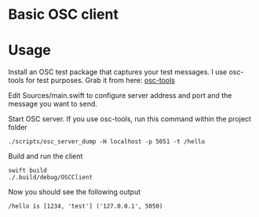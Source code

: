 Basic OSC client
================

# Usage

Install an OSC test package that captures your test messages. I use osc-tools for test purposes. Grab it from here: [osc-tools](https://github.com/bearstech/osc-tools)

Edit Sources/main.swift to configure server address and port and the message you want to send.

Start OSC server. If you use osc-tools, run this command within the project folder

    ./scripts/osc_server_dump -H localhost -p 5051 -t /hello

Build and run the client

    swift build
    ./.build/debug/OSCClient

Now you should see the following output

    /hello is [1234, 'test'] ('127.0.0.1', 5050)

